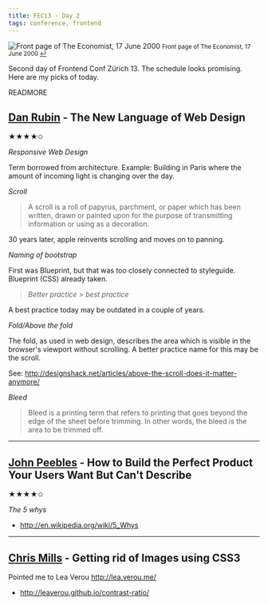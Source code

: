 ```yaml
---
title: FEC13 - Day 2
tags: conference, frontend
---
```


![Front page of The Economist, 17 June 2000](/blog/2013-08-30-fec13-ii/frontend.jpg)
<small>Front page of The Economist, 17 June 2000 [↩](http://www.flickr.com/photos/criminalintent/3534628502)</small>

Second day of Frontend Conf Zürich 13. The schedule looks promising. Here are
my picks of today.

READMORE

## [Dan Rubin](https://twitter.com/danrubin) - The New Language of Web Design

★★★★✩

_Responsive Web Design_

Term borrowed from architecture. Example: Building in Paris where
the amount of incoming light is changing over the day.

_Scroll_

> A scroll is a roll of papyrus, parchment, or paper which has been written,
> drawn or painted upon for the purpose of transmitting information or using as a
> decoration.

30 years later, apple reinvents scrolling and moves on to panning.

_Naming of bootstrap_

First was Blueprint, but that was too closely connected to styleguide. Blueprint (CSS) already taken.

> _Better practice > best practice_

A best practice today may be outdated in a couple of years.

_Fold/Above the fold_

The fold, as used in web design, describes the area which is visible in the
browser's viewport without scrolling. A better practice name for this may be
the scroll.

See: <http://designshack.net/articles/above-the-scroll-does-it-matter-anymore/>

_Bleed_

> Bleed is a printing term that refers to printing that goes beyond the edge of
> the sheet before trimming. In other words, the bleed is the area to be trimmed
> off.

---------------------------------------

## [John Peebles](https://twitter.com/johnjpeebles) - How to Build the Perfect Product Your Users Want But Can't Describe

★★★★✩

_The 5 whys_

* <http://en.wikipedia.org/wiki/5_Whys>

---------------------------------------

## [Chris Mills](https://twitter.com/chrisdavidmills) - Getting rid of Images using CSS3

Pointed me to Lea Verou <http://lea.verou.me/>

* <http://leaverou.github.io/contrast-ratio/>
